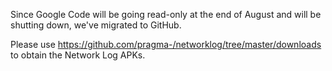 Since Google Code will be going read-only at the end of August and will be shutting down, we've migrated to GitHub.

Please use https://github.com/pragma-/networklog/tree/master/downloads to obtain the Network Log APKs.
